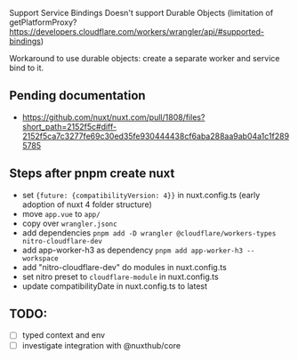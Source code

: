 Support Service Bindings
Doesn't support Durable Objects (limitation of getPlatformProxy? https://developers.cloudflare.com/workers/wrangler/api/#supported-bindings)

Workaround to use durable objects: create a separate worker and service bind to it.

## Pending documentation

- https://github.com/nuxt/nuxt.com/pull/1808/files?short_path=2152f5c#diff-2152f5ca7c3277fe69c30ed35fe930444438cf6aba288aa9ab04a1c1f2895785

## Steps after pnpm create nuxt

- set `{future: {compatibilityVersion: 4}}` in nuxt.config.ts (early adoption of nuxt 4 folder structure)
- move `app.vue` to `app/`
- copy over `wrangler.jsonc`
- add dependencies `pnpm add -D wrangler @cloudflare/workers-types nitro-cloudflare-dev`
- add app-worker-h3 as dependency `pnpm add app-worker-h3 --workspace`
- add "nitro-cloudflare-dev" do modules in nuxt.config.ts
- set nitro preset to `cloudflare-module` in nuxt.config.ts
- update compatibilityDate in nuxt.config.ts to latest

## TODO:

- [ ] typed context and env
- [ ] investigate integration with @nuxthub/core
